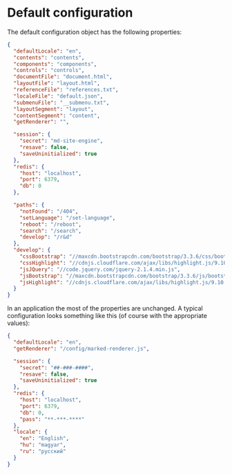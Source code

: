 <!-- ======================================================================
--- Search engine
title:          Default configuration
keywords:       configuration, options
description:    Default application configuration in md-site-engine.
--- Menu system
order:          10
text:           Default configuration
hidden:         false
umbel:          false
--- Page properties
id:             
document:       
layout:         layout-2-left
$-left:         #side-menu
searchable:     true
--- Side menu
side-menu-root:     /documentation
side-menu-header:   Documentation
side-menu-top:      Introduction
side-menu-depth:    2
======================================================================= -->

# Default configuration

The default configuration object has the following properties:

```json
{
  "defaultLocale": "en",
  "contents": "contents",
  "components": "components",
  "controls": "controls",
  "documentFile": "document.html",
  "layoutFile": "layout.html",
  "referenceFile": "references.txt",
  "localeFile": "default.json",
  "submenuFile": "__submenu.txt",
  "layoutSegment": "layout",
  "contentSegment": "content",
  "getRenderer": "",

  "session": {
    "secret": "md-site-engine",
    "resave": false,
    "saveUninitialized": true
  },
  "redis": {
    "host": "localhost",
    "port": 6379,
    "db": 0
  },

  "paths": {
    "notFound": "/404",
    "setLanguage": "/set-language",
    "reboot": "/reboot",
    "search": "/search",
    "develop": "/r&d"
  },
  "develop": {
    "cssBootstrap": "//maxcdn.bootstrapcdn.com/bootstrap/3.3.6/css/bootstrap.min.css",
    "cssHighlight": "//cdnjs.cloudflare.com/ajax/libs/highlight.js/9.10.0/styles/ir-black.min.css",
    "jsJQuery": "//code.jquery.com/jquery-2.1.4.min.js",
    "jsBootstrap": "//maxcdn.bootstrapcdn.com/bootstrap/3.3.6/js/bootstrap.min.js",
    "jsHighlight": "//cdnjs.cloudflare.com/ajax/libs/highlight.js/9.10.0/highlight.min.js"
  }
}
```

In an application the most of the properties are unchanged. A typical
configuration looks something like this (of course with the appropriate values):

```json
{
  "defaultLocale": "en",
  "getRenderer": "/config/marked-renderer.js",

  "session": {
    "secret": "##-###-####",
    "resave": false,
    "saveUninitialized": true
  },
  "redis": {
    "host": "localhost",
    "port": 6379,
    "db": 0,
    "pass": "**-***-****"
  },
  "locale": {
    "en": "English",
    "hu": "magyar",
    "ru": "русский"
  }
}
```